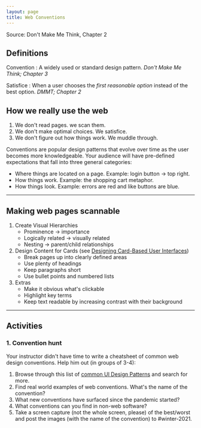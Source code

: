 ```yaml
---
layout: page
title: Web Conventions
---
```

Source: Don't Make Me Think, Chapter 2

## Definitions
Convention
: A widely used or standard design pattern. <cite>Don't Make Me Think; Chapter 3</cite>

Satisfice
: When a user chooses the _first reasonable option_ instead of the best option.  <cite>DMMT; Chapter 2</cite>

## How we really use the web 
1. We don't read pages. we scan them.
2. We don't make optimal choices. We satisfice.
3. We don't figure out how things work. We muddle through.

Conventions are popular design patterns that evolve over time as the user becomes more knowledgeable. Your audience will have pre-defined expectations that fall into three general categories:
- Where things are located on a page. Example: login button -> top right.
- How things work. Example: the shopping cart metaphor.
- How things look. Example: errors are red and like buttons are blue. 

---

## Making web pages scannable
1. Create Visual Hierarchies
    - Prominence -> importance
    - Logically related -> visually related
    - Nesting -> parent/child relationships
2. Design Content for Cards (see [Designing Card-Based User Interfaces](https://www.smashingmagazine.com/2016/10/designing-card-based-user-interfaces/))
    - Break pages up into clearly defined areas
    - Use plenty of headings
    - Keep paragraphs short
    - Use bullet points and numbered lists
3. Extras
    - Make it obvious what's clickable
    - Highlight key terms
    - Keep text readable by increasing contrast with their background

---

## Activities
### 1. Convention hunt
Your instructor didn't have time to write a cheatsheet of common web design conventions. Help him out (in groups of 3-4):
1. Browse through this list of [common UI Design Patterns](http://ui-patterns.com/patterns) and search for more.
2. Find real world examples of web conventions. What's the name of the convention?
3. What new conventions have surfaced since the pandemic started?
4. What conventions can you find in non-web software? 
4. Take a screen capture (not the whole screen, please) of the best/worst and post the images (with the name of the convention) to #winter-2021.
